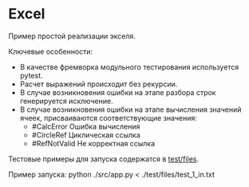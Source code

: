 # Excel

Пример простой реализации экселя.

Ключевые особенности:
* В качестве фремворка модульного тестирования используется pytest.
* Расчет выражений происходит без рекурсии.
* В случае возникновения ошибки на этапе разбора строк генерируется исключение.
* В случае возникновения ошибки на этапе вычисления значений ячеек, присваиваются
соответствующие значения:
    * #CalcError Ошибка вычисления
    * #CircleRef Циклическая ссылка
    * #RefNotValid Не корректная ссылка

Тестовые примеры для запуска содержатся в [test/files](./test/files).

Пример запуска:
python ./src/app.py < ./test/files/test_1_in.txt